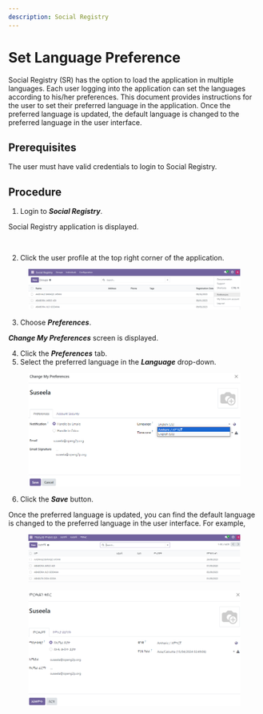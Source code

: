 ```yaml
---
description: Social Registry
---
```


# Set Language Preference

Social Registry (SR) has the option to load the application in multiple languages. Each user logging into the application can set the languages according to his/her preferences.  This document provides instructions for the user to set their preferred language in the application. Once the preferred language is updated, the default language is changed to the preferred language in the user interface.

## Prerequisites

The user must have valid credentials to login to Social Registry.

## Procedure

1. Login to _**Social Registry**_.

Social Registry application is displayed.

<figure><img src="broken-reference" alt=""><figcaption></figcaption></figure>

2. Click the user profile at the top right corner of the application.

<figure><img src="../../../../.gitbook/assets/user-profile-sr.png" alt=""><figcaption></figcaption></figure>

3. Choose _**Preferences**_.

_**Change My Preferences**_ screen is displayed.

4. Click the _**Preferences**_ tab.
5. Select the preferred language in the _**Language**_ drop-down.

<figure><img src="../../../../.gitbook/assets/language-drop-down-sr.png" alt=""><figcaption></figcaption></figure>

6. Click the _**Save**_ button.

Once the preferred language is updated, you can find the default language is changed to the preferred language in the user interface. For example,&#x20;

<figure><img src="../../../../.gitbook/assets/example1-for-language-change-in-ui.png" alt=""><figcaption></figcaption></figure>

<figure><img src="../../../../.gitbook/assets/example-for-language-change-in-ui.png" alt=""><figcaption></figcaption></figure>
